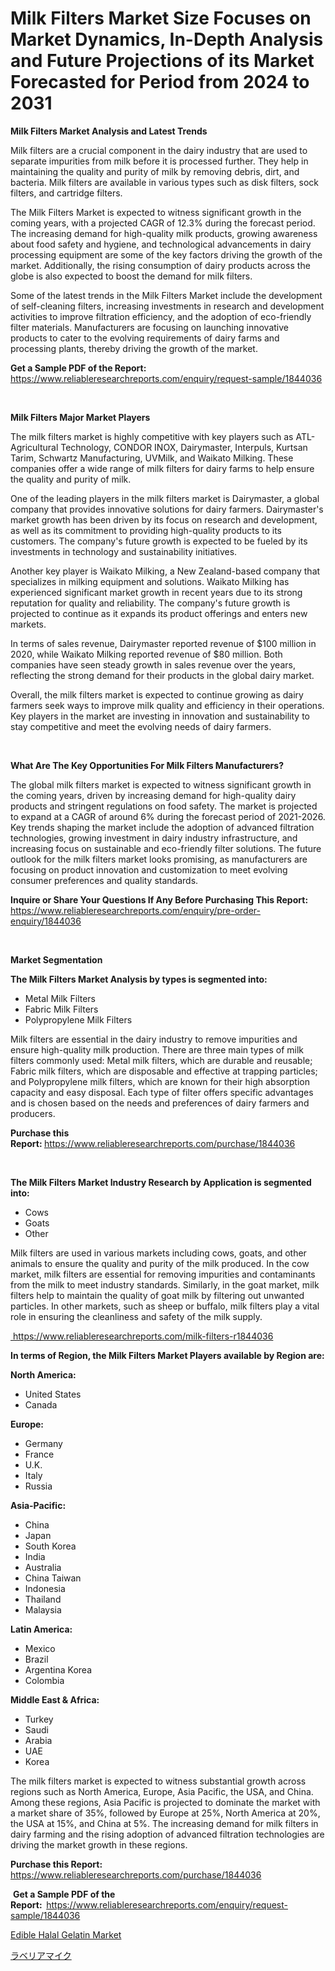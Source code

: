<p><h1>Milk Filters Market Size Focuses on Market Dynamics, In-Depth Analysis and Future Projections of its Market Forecasted for Period from 2024 to 2031</h1></p><p><strong>Milk Filters Market Analysis and Latest Trends</strong></p>
<p><p>Milk filters are a crucial component in the dairy industry that are used to separate impurities from milk before it is processed further. They help in maintaining the quality and purity of milk by removing debris, dirt, and bacteria. Milk filters are available in various types such as disk filters, sock filters, and cartridge filters.</p><p>The Milk Filters Market is expected to witness significant growth in the coming years, with a projected CAGR of 12.3% during the forecast period. The increasing demand for high-quality milk products, growing awareness about food safety and hygiene, and technological advancements in dairy processing equipment are some of the key factors driving the growth of the market. Additionally, the rising consumption of dairy products across the globe is also expected to boost the demand for milk filters.</p><p>Some of the latest trends in the Milk Filters Market include the development of self-cleaning filters, increasing investments in research and development activities to improve filtration efficiency, and the adoption of eco-friendly filter materials. Manufacturers are focusing on launching innovative products to cater to the evolving requirements of dairy farms and processing plants, thereby driving the growth of the market.</p></p>
<p><strong>Get a Sample PDF of the Report:&nbsp;</strong> <a href="https://www.reliableresearchreports.com/enquiry/request-sample/1844036">https://www.reliableresearchreports.com/enquiry/request-sample/1844036</a></p>
<p>&nbsp;</p>
<p><strong>Milk Filters Major Market Players</strong></p>
<p><p>The milk filters market is highly competitive with key players such as ATL-Agricultural Technology, CONDOR INOX, Dairymaster, Interpuls, Kurtsan Tarim, Schwartz Manufacturing, UVMilk, and Waikato Milking. These companies offer a wide range of milk filters for dairy farms to help ensure the quality and purity of milk.</p><p>One of the leading players in the milk filters market is Dairymaster, a global company that provides innovative solutions for dairy farmers. Dairymaster's market growth has been driven by its focus on research and development, as well as its commitment to providing high-quality products to its customers. The company's future growth is expected to be fueled by its investments in technology and sustainability initiatives.</p><p>Another key player is Waikato Milking, a New Zealand-based company that specializes in milking equipment and solutions. Waikato Milking has experienced significant market growth in recent years due to its strong reputation for quality and reliability. The company's future growth is projected to continue as it expands its product offerings and enters new markets.</p><p>In terms of sales revenue, Dairymaster reported revenue of $100 million in 2020, while Waikato Milking reported revenue of $80 million. Both companies have seen steady growth in sales revenue over the years, reflecting the strong demand for their products in the global dairy market.</p><p>Overall, the milk filters market is expected to continue growing as dairy farmers seek ways to improve milk quality and efficiency in their operations. Key players in the market are investing in innovation and sustainability to stay competitive and meet the evolving needs of dairy farmers.</p></p>
<p>&nbsp;</p>
<p><strong>What Are The Key Opportunities For Milk Filters Manufacturers?</strong></p>
<p><p>The global milk filters market is expected to witness significant growth in the coming years, driven by increasing demand for high-quality dairy products and stringent regulations on food safety. The market is projected to expand at a CAGR of around 6% during the forecast period of 2021-2026. Key trends shaping the market include the adoption of advanced filtration technologies, growing investment in dairy industry infrastructure, and increasing focus on sustainable and eco-friendly filter solutions. The future outlook for the milk filters market looks promising, as manufacturers are focusing on product innovation and customization to meet evolving consumer preferences and quality standards.</p></p>
<p><strong>Inquire or Share Your Questions If Any Before Purchasing This Report:</strong> <a href="https://www.reliableresearchreports.com/enquiry/pre-order-enquiry/1844036">https://www.reliableresearchreports.com/enquiry/pre-order-enquiry/1844036</a></p>
<p>&nbsp;</p>
<p><strong>Market Segmentation</strong></p>
<p><strong>The Milk Filters Market Analysis by types is segmented into:</strong></p>
<p><ul><li>Metal Milk Filters</li><li>Fabric Milk Filters</li><li>Polypropylene Milk Filters</li></ul></p>
<p><p>Milk filters are essential in the dairy industry to remove impurities and ensure high-quality milk production. There are three main types of milk filters commonly used: Metal milk filters, which are durable and reusable; Fabric milk filters, which are disposable and effective at trapping particles; and Polypropylene milk filters, which are known for their high absorption capacity and easy disposal. Each type of filter offers specific advantages and is chosen based on the needs and preferences of dairy farmers and producers.</p></p>
<p><strong>Purchase this Report:&nbsp;</strong><a href="https://www.reliableresearchreports.com/purchase/1844036">https://www.reliableresearchreports.com/purchase/1844036</a></p>
<p>&nbsp;</p>
<p><strong>The Milk Filters Market Industry Research by Application is segmented into:</strong></p>
<p><ul><li>Cows</li><li>Goats</li><li>Other</li></ul></p>
<p><p>Milk filters are used in various markets including cows, goats, and other animals to ensure the quality and purity of the milk produced. In the cow market, milk filters are essential for removing impurities and contaminants from the milk to meet industry standards. Similarly, in the goat market, milk filters help to maintain the quality of goat milk by filtering out unwanted particles. In other markets, such as sheep or buffalo, milk filters play a vital role in ensuring the cleanliness and safety of the milk supply.</p></p>
<p><a href="https://www.reliableresearchreports.com/milk-filters-r1844036">&nbsp;https://www.reliableresearchreports.com/milk-filters-r1844036</a></p>
<p><strong>In terms of Region, the Milk Filters Market Players available by Region are:</strong></p>
<p>
    <p> <strong> North America: </strong>
        <ul>
            <li>United States</li>
            <li>Canada</li>
        </ul>
        </p> 
    <p> <strong> Europe: </strong>
        <ul>
            <li>Germany</li>
            <li>France</li>
            <li>U.K.</li>
            <li>Italy</li>
            <li>Russia</li>
        </ul>
        </p> 
    <p> <strong> Asia-Pacific: </strong>
        <ul>
            <li>China</li>
            <li>Japan</li>
            <li>South Korea</li>
            <li>India</li>
            <li>Australia</li>
            <li>China Taiwan</li>
            <li>Indonesia</li>
            <li>Thailand</li>
            <li>Malaysia</li>
        </ul>
        </p> 
    <p> <strong> Latin America: </strong>
        <ul>
            <li>Mexico</li>
            <li>Brazil</li>
            <li>Argentina Korea</li>
            <li>Colombia</li>
        </ul>
        </p> 
    <p> <strong> Middle East & Africa: </strong>
        <ul>
            <li>Turkey</li>
            <li>Saudi</li>
            <li>Arabia</li>
            <li>UAE</li>
            <li>Korea</li>
        </ul>
    </p>
    </p>
<p><p>The milk filters market is expected to witness substantial growth across regions such as North America, Europe, Asia Pacific, the USA, and China. Among these regions, Asia Pacific is projected to dominate the market with a market share of 35%, followed by Europe at 25%, North America at 20%, the USA at 15%, and China at 5%. The increasing demand for milk filters in dairy farming and the rising adoption of advanced filtration technologies are driving the market growth in these regions.</p></p>
<p><strong>Purchase this Report: </strong><a href="https://www.reliableresearchreports.com/purchase/1844036">https://www.reliableresearchreports.com/purchase/1844036</a></p>
<p>&nbsp;<strong>Get a Sample PDF of the Report:&nbsp;&nbsp;</strong><a href="https://www.reliableresearchreports.com/enquiry/request-sample/1844036">https://www.reliableresearchreports.com/enquiry/request-sample/1844036</a></p>
<p><strong></strong></p>
<p><p><a href="https://chivalrous-flock-a86.notion.site/Edible-Halal-Gelatin-Market-The-Key-To-Successful-Business-Strategy-Forecast-Till-2031-4a970f8fd19e44b1a3046e87fc0736f9">Edible Halal Gelatin Market</a></p><p><a href="https://medium.com/@chloekessler01/%E3%83%A9%E3%83%90%E3%83%AA%E3%82%A2%E3%83%BC%E3%83%9E%E3%82%A4%E3%82%AF%E5%B8%82%E5%A0%B4%E3%81%AE%E5%88%86%E6%9E%90-%E3%82%B0%E3%83%AD%E3%83%BC%E3%83%90%E3%83%AB%E7%94%A3%E6%A5%AD%E3%81%AE%E8%A6%8B%E9%80%9A%E3%81%97%E3%81%A8%E4%BA%88%E6%B8%AC-2024%E5%B9%B4%E3%81%8B%E3%82%892031%E5%B9%B4-13ac37794e18">ラベリアマイク</a></p></p>